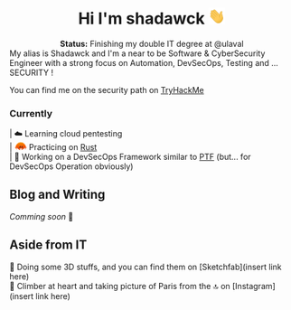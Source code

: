 <center><h1>Hi I'm shadawck <img src="wavehand.gif" alt="wave" width="30"/></h1></center>

<center><b>Status:</b> Finishing my double IT degree at @ulaval</center>
My alias is Shadawck and I'm a near to be Software & CyberSecurity Engineer with a strong focus on Automation, DevSecOps, Testing and ... SECURITY !

You can find me on the security path on [TryHackMe](insert-tryhackme-here)

### Currently 
|  ☁️ Learning cloud pentesting \
|  <img src="rust.png" alt="rust" width="22"/> Practicing on [Rust](https://www.rust-lang.org/) <br>
|  🚧 Working on a DevSecOps Framework similar to [PTF](https://github.com/trustedsec/ptf) (but... for DevSecOps Operation obviously)



## Blog and Writing

*Comming soon* 🚀


## Aside from IT
🧊  Doing some 3D stuffs, and you can find them on [Sketchfab](insert link here) \
📸 Climber at heart and taking picture of Paris from the 🔝 on [Instagram](insert link here)


